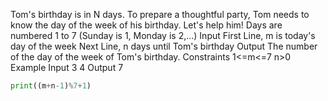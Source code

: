 Tom's birthday is in N days. To prepare a thoughtful party, Tom needs to know the day of the week of his birthday. Let's help him!
Days are numbered 1 to 7 (Sunday is 1, Monday is 2,...)
Input
First Line, m is today's day of the week
Next Line, n days until Tom's birthday
Output
The number of the day of the week of Tom's birthday.
Constraints
1<=m<=7
n>0
Example
Input
3
4
Output
7


```py 
print((m+n-1)%7+1)
```